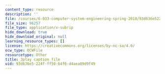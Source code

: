 ```yaml
---
content_type: resource
description: ''
file: /courses/6-033-computer-system-engineering-spring-2018/93d636e5224fff5064f6d4aea89d9f49_r2_-2KW76ec.srt
file_size: 96257
file_type: application/x-subrip
hide_download: true
hide_download_original: null
learning_resource_types: []
license: https://creativecommons.org/licenses/by-nc-sa/4.0/
ocw_type: OCWFile
resourcetype: Other
title: 3play caption file
uid: 93d636e5-224f-ff50-64f6-d4aea89d9f49
---
```

